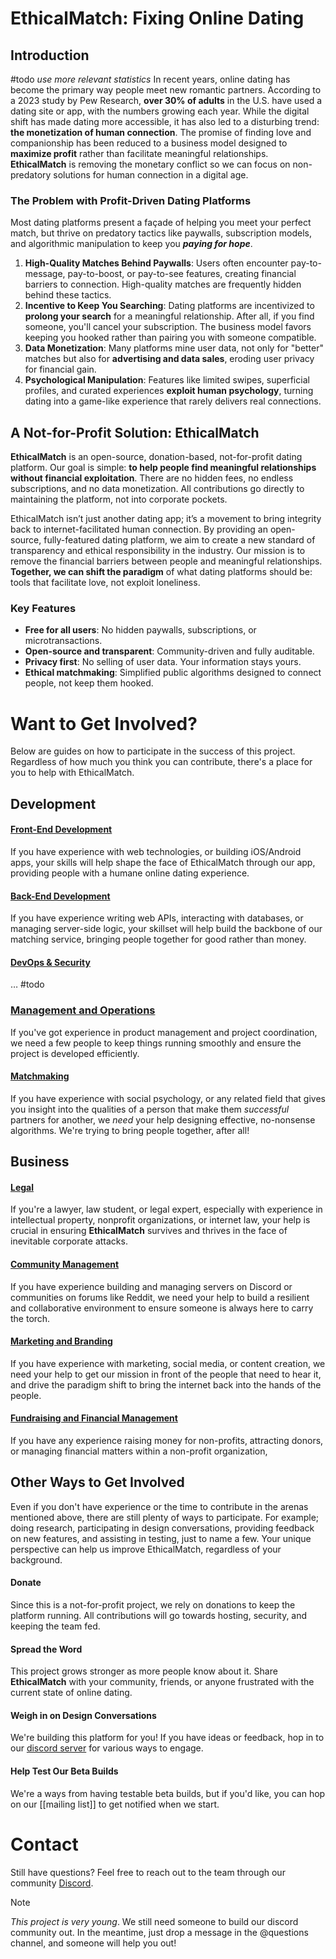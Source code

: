 # EthicalMatch: Fixing Online Dating

## Introduction
#todo *use more relevant statistics*
In recent years, online dating has become the primary way people meet new romantic partners. According to a 2023 study by Pew Research, **over 30% of adults** in the U.S. have used a dating site or app, with the numbers growing each year. While the digital shift has made dating more accessible, it has also led to a disturbing trend: **the monetization of human connection**. The promise of finding love and companionship has been reduced to a business model designed to **maximize profit** rather than facilitate meaningful relationships. **EthicalMatch** is removing the monetary conflict so we can focus on non-predatory solutions for human connection in a digital age.

### The Problem with Profit-Driven Dating Platforms
Most dating platforms present a façade of helping you meet your perfect match, but thrive on predatory tactics like paywalls, subscription models, and algorithmic manipulation to keep you ***paying for hope***.
1. **High-Quality Matches Behind Paywalls**: Users often encounter pay-to-message, pay-to-boost, or pay-to-see features, creating financial barriers to connection. High-quality matches are frequently hidden behind these tactics.
1. **Incentive to Keep You Searching**: Dating platforms are incentivized to **prolong your search** for a meaningful relationship. After all, if you find someone, you'll cancel your subscription. The business model favors keeping you hooked rather than pairing you with someone compatible.    
1. **Data Monetization**: Many platforms mine user data, not only for "better" matches but also for **advertising and data sales**, eroding user privacy for financial gain.    
1. **Psychological Manipulation**: Features like limited swipes, superficial profiles, and curated experiences **exploit human psychology**, turning dating into a game-like experience that rarely delivers real connections.    

## A Not-for-Profit Solution: EthicalMatch
**EthicalMatch** is an open-source, donation-based, not-for-profit dating platform. Our goal is simple: **to help people find meaningful relationships without financial exploitation**. There are no hidden fees, no endless subscriptions, and no data monetization. All contributions go directly to maintaining the platform, not into corporate pockets.

EthicalMatch isn’t just another dating app; it’s a movement to bring integrity back to internet-facilitated human connection. By providing an open-source, fully-featured dating platform, we aim to create a new standard of transparency and ethical responsibility in the industry. Our mission is to remove the financial barriers between people and meaningful relationships.
**Together, we can shift the paradigm** of what dating platforms should be: tools that facilitate love, not exploit loneliness.

### Key Features
- **Free for all users**: No hidden paywalls, subscriptions, or microtransactions.
- **Open-source and transparent**: Community-driven and fully auditable.
- **Privacy first**: No selling of user data. Your information stays yours.
- **Ethical matchmaking**: Simplified public algorithms designed to connect people, not keep them hooked.

# Want to Get Involved?
Below are guides on how to participate in the success of this project. Regardless of how much you think you can contribute, there's a place for you to help with EthicalMatch.

## Development
#### [Front-End Development](Front-End%20Development.md)
If you have experience with web technologies, or building iOS/Android apps, your skills will help shape the face of EthicalMatch through our app, providing people with a humane online dating experience.
#### [Back-End Development](Back-End%20Development.md)
If you have experience writing web APIs, interacting with databases, or managing server-side logic, your skillset will help build the backbone of our matching service, bringing people together for good rather than money.
#### [DevOps & Security](DevOps%20&%20Security)
… #todo
### [Management and Operations](Management%20&%20Operations.md)
If you've got experience in product management and project coordination, we need a few people to keep things running smoothly and ensure the project is developed efficiently.
#### [Matchmaking](Matchmaking.md)
If you have experience with social psychology, or any related field that gives you insight into the qualities of a person that make them *successful* partners for another, we *need* your help designing effective, no-nonsense algorithms. We're trying to bring people together, after all!
## Business
#### [Legal](Legal.md)
If you're a lawyer, law student, or legal expert, especially with experience in intellectual property, nonprofit organizations, or internet law, your help is crucial in ensuring **EthicalMatch** survives and thrives in the face of inevitable corporate attacks.
#### [Community Management](Community%20Management.md)
If you have experience building and managing servers on Discord or communities on forums like Reddit, we need your help to build a resilient and collaborative environment to ensure someone is always here to carry the torch.
#### [Marketing and Branding](Marketing%20and%20Branding.md)
If you have experience with marketing, social media, or content creation, we need your help to get our mission in front of the people that need to hear it, and drive the paradigm shift to bring the internet back into the hands of the people.
#### [Fundraising and Financial Management](Fundraising%20and%20Financial%20Management.md)
If you have any experience raising money for non-profits, attracting donors, or managing financial matters within a non-profit organization, 

## Other Ways to Get Involved
Even if you don't have experience or the time to contribute in the arenas mentioned above, there are still plenty of ways to participate. For example; doing research, participating in design conversations, providing feedback on new features, and assisting in testing, just to name a few. Your unique perspective can help us improve EthicalMatch, regardless of your background.
#### Donate
Since this is a not-for-profit project, we rely on donations to keep the platform running. All contributions will go towards hosting, security, and keeping the team fed.
#### Spread the Word
This project grows stronger as more people know about it. Share **EthicalMatch** with your community, friends, or anyone frustrated with the current state of online dating.
#### Weigh in on Design Conversations
We're building this platform for you! If you have ideas or feedback, hop in to our [discord server](https://discord.gg/P7qfVuqMXz) for various ways to engage.
#### Help Test Our Beta Builds
We're a ways from having testable beta builds, but if you'd like, you can hop on our [[mailing list]] to get notified when we start.

# Contact
Still have questions? Feel free to reach out to the team through our community [Discord](https://discord.gg/P7qfVuqMXz).
> [!Note]
> *This project is very young*. We still need someone to build our discord community out. In the meantime, just drop a message in the @questions channel, and someone will help you out!
